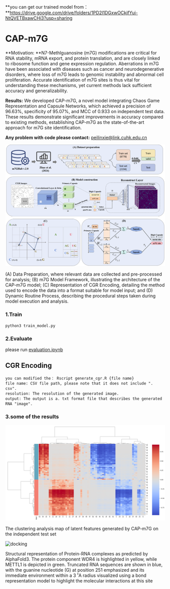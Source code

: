 **you can get our trained model from：**https://drive.google.com/drive/folders/1PD2l1DGxwOCkjfYui-NtQVETBxawCHi3?usp=sharing



# CAP-m7G

**Motivation: **N7-Methlguanosine (m7G) modifications are critical for RNA stability, mRNA export, and protein translation, and are closely linked to ribosome function and gene expression regulation. Aberrations in m7G have been associated with diseases such as cancer and neurodegenerative disorders, where loss of m7G leads to genomic instability and abnormal cell proliferation. Accurate identification of m7G sites is thus vital for understanding these mechanisms, yet current methods lack sufficient accuracy and generalizability.

**Results:** We developed CAP-m7G, a novel model integrating Chaos Game Representation and Capsule Networks, which achieved a precision of 96.63\%, specificity of 95.07\%, and MCC of 0.933 on independent test data. These results demonstrate significant improvements in accuracy compared to existing methods, establishing CAP-m7G as the state-of-the-art approach for m7G site identification.

**Any problem with code please contact:**  peilinxie@link.cuhk.edu.cn 





![workflow](/image/workflow.png)

(A) Data Preparation, where relevant data are collected and pre-processed for analysis; (B) m7G Model
Framework, illustrating the architecture of the CAP-m7G model; (C) Representation of CGR Encoding, detailing the method used to encode the data
into a format suitable for model input; and (D) Dynamic Routine Process, describing the procedural steps taken during model execution and analysis.

### 1.Train

```
python3 train_model.py
```

### 2.Evaluate

please run [evaluation.ipynb](https://github.com/Cpillar/CAP-m7G/blob/main/evaluation.ipynb)



## CGR Encoding

```
you can modified the： Rscript generate_cgr.R {file name} 
file name: CSV file path, please note that it does not include ". csv".
resolution: The resolution of the generated image.
output: The output is a. txt format file that describes the generated RNA "image".
```



### 3.some of the results

![cluster](/image/cluster.png)

The clustering analysis map of latent features generated by CAP-m7G on the independent test set





![docking](/image/docking.png)

Structural representation of Protein-RNA complexes as predicted
by AlphaFold3. The protein component WDR4 is highlighted in yellow,
while METTL1 is depicted in green. Truncated RNA sequences are shown
in blue, with the guanine nucleotide (G) at position 251 emphasized and
its immediate environment within a 3 ˚A radius visualized using a bond
representation model to highlight the molecular interactions at this site
